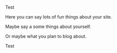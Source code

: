 Test 

Here you can say lots of fun things about your site.

Maybe say a some things about yourself.

Or maybe what you plan to blog about.

Test
